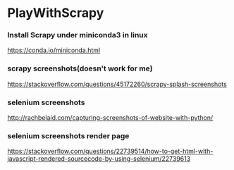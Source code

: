 # PlayWithScrapy

### Install Scrapy under miniconda3 in linux
https://conda.io/miniconda.html

### scrapy screenshots(doesn't work for me)
https://stackoverflow.com/questions/45172260/scrapy-splash-screenshots

### selenium screenshots
http://rachbelaid.com/capturing-screenshots-of-website-with-python/

### selenium screenshots render page
https://stackoverflow.com/questions/22739514/how-to-get-html-with-javascript-rendered-sourcecode-by-using-selenium/22739613
